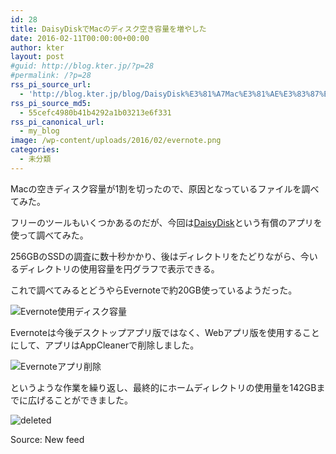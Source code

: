 ```yaml
---
id: 28
title: DaisyDiskでMacのディスク空き容量を増やした
date: 2016-02-11T00:00:00+00:00
author: kter
layout: post
#guid: http://blog.kter.jp/?p=28
#permalink: /?p=28
rss_pi_source_url:
  - 'http://blog.kter.jp/blog/DaisyDisk%E3%81%A7Mac%E3%81%AE%E3%83%87%E3%82%A3%E3%82%B9%E3%82%AF%E7%A9%BA%E3%81%8D%E5%AE%B9%E9%87%8F%E3%82%92%E5%A2%97%E3%82%84%E3%81%97%E3%81%9F/'
rss_pi_source_md5:
  - 55cefc4980b41b4292a1b03213e6f331
rss_pi_canonical_url:
  - my_blog
image: /wp-content/uploads/2016/02/evernote.png
categories:
  - 未分類
---
```

Macの空きディスク容量が1割を切ったので、原因となっているファイルを調べてみた。

フリーのツールもいくつかあるのだが、今回は[DaisyDisk](https://daisydiskapp.com/)という有償のアプリを使って調べてみた。

256GBのSSDの調査に数十秒かかり、後はディレクトリをたどりながら、今いるディレクトリの使用容量を円グラフで表示できる。

これで調べてみるとどうやらEvernoteで約20GB使っているようだった。

![Evernote使用ディスク容量](http://img.kter.jp/2016/0211/evernote.png)

Evernoteは今後デスクトップアプリ版ではなく、Webアプリ版を使用することにして、アプリはAppCleanerで削除しました。

![Evernoteアプリ削除](http://img.kter.jp/2016/0211/evernote-used-size.png)

というような作業を繰り返し、最終的にホームディレクトリの使用量を142GBまでに広げることができました。

![deleted](http://img.kter.jp/2016/0211/deleted.png)

Source: New feed
